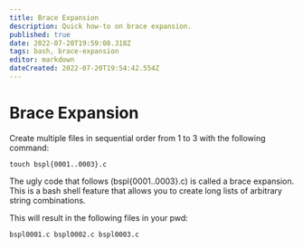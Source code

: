 ```yaml
---
title: Brace Expansion
description: Quick how-to on brace expansion. 
published: true
date: 2022-07-20T19:59:08.318Z
tags: bash, brace-expansion
editor: markdown
dateCreated: 2022-07-20T19:54:42.554Z
---
```


# Brace Expansion	

Create multiple files in sequential order from 1 to 3 with the following command:

`touch bspl{0001..0003}.c`

The ugly code that follows (bspl{0001..0003}.c) is called a brace expansion. This is a bash shell feature that allows you to create long lists of arbitrary string combinations. 

This will result in the following files in your pwd:

```
bspl0001.c bspl0002.c bspl0003.c
```